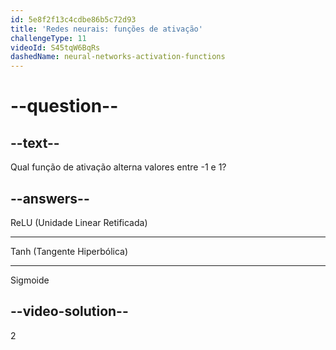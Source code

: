 ```yaml
---
id: 5e8f2f13c4cdbe86b5c72d93
title: 'Redes neurais: funções de ativação'
challengeType: 11
videoId: S45tqW6BqRs
dashedName: neural-networks-activation-functions
---
```


# --question--

## --text--

Qual função de ativação alterna valores entre -1 e 1?

## --answers--

ReLU (Unidade Linear Retificada)

---

Tanh (Tangente Hiperbólica)

---

Sigmoide

## --video-solution--

2

